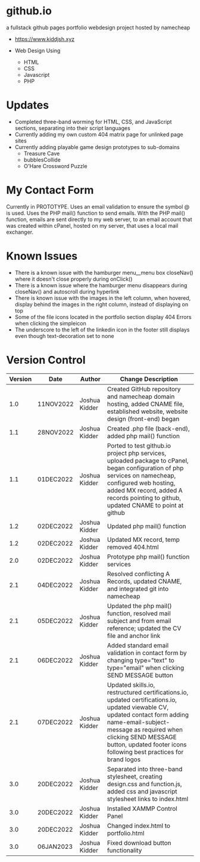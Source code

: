 # github.io
a fullstack github pages portfolio webdesign project hosted by namecheap
- https://www.kiddjsh.xyz

- Web Design Using
    - HTML
    - CSS
    - Javascript
    - PHP
# Updates
- Completed three-band worming for HTML, CSS, and JavaScript sections, separating into their script languages
- Currently adding my own custom 404 matrix page for unlinked page sites
- Currently adding playable game design prototypes to sub-domains
  - Treasure Cave
  - bubblesCollide
  - O'Hare Crossword Puzzle
# My Contact Form
Currently in PROTOTYPE. Uses an email validation to ensure the symbol @ is used. Uses the PHP mail() function to send emails. With the PHP mail() function, emails are sent directly to my web server, to an email account that was created within cPanel, hosted on my server, that uses a local mail exchanger.

# Known Issues
 - There is a known issue with the hamburger menu__menu box closeNav() where it doesn't close properly during onClick()
 - There is a known issue where the hamburger menu disappears during closeNav() and autoscroll during hyperlink 
 - There is known issue with the images in the left column, when hovered, display behind the images in the right
 column, instead of displaying on top
 - Some of the file icons located in the portfolio section display 404 Errors when clicking the simpleicon
 - The underscore to the left of the linkedin icon in the footer still displays even though text-decoration set to none

# Version Control

Version      | Date          | Author        | Change Description |
------------ | ------------- | ------------- | ------------------ |
1.0          | 11NOV2022  | Joshua Kidder | Created GitHub repository and namecheap domain hosting, added CNAME file, established website, website design (front-end) began
1.1          | 28NOV2022  | Joshua Kidder | Created .php file (back-end), added php mail() function
1.1          | 01DEC2022  | Joshua Kidder | Ported to test github.io project php services, uploaded package to cPanel, began configuration of php services on namecheap, configured web hosting, added MX record, added A records pointing to github, updated CNAME to point at github
1.2          | 02DEC2022  | Joshua Kidder | Updated php mail() function
1.2          | 02DEC2022  | Joshua Kidder | Updated MX record, temp removed 404.html
2.0          | 02DEC2022  | Joshua Kidder | Prototype php mail() function services
2.1          | 04DEC2022  | Joshua Kidder | Resolved conflicting A Records, updated CNAME, and integrated git into namecheap
2.1          | 05DEC2022  | Joshua Kidder | Updated the php mail() function, resolved mail subject and from email reference; updated the CV file and anchor link
2.1          | 06DEC2022  | Joshua Kidder | Added standard email validation in contact form by changing type="text" to type="email" when clicking SEND MESSAGE button
2.1          | 07DEC2022  | Joshua Kidder | Updated skills.io, restructured certifications.io, updated certifications.io, updated viewable CV, updated contact form adding name-email-subject-message as required when clicking SEND MESSAGE button, updated footer icons following best practices for brand logos
3.0          | 20DEC2022  | Joshua Kidder | Separated into three-band stylesheet, creating design.css and function.js, added css and javascript stylesheet links to index.html
3.0          | 20DEC2022  | Joshua Kidder | Installed XAMMP Control Panel
3.0          | 20DEC2022  | Joshua Kidder | Changed index.html to portfolio.html
3.0          | 06JAN2023  | Joshua Kidder | Fixed download button functionality

